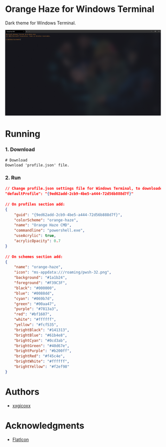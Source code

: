 # Orange Haze for Windows Terminal
Dark theme for Windows Terminal.

<p align="center">
  <img src="assets/imgs/orange-haze.png">
</p>

# Running
### 1. Download
````
# Download
Download 'profile.json' file.
````

### 2. Run
````json
// Change profile.json settings file for Windows Terminal, to downloaded profile.json or find the defaultProfile section and change value to:
"defaultProfile": "{9ed62add-2cb9-4be5-a444-72d56b888d7f}"

// On profiles section add:
{
    "guid": "{9ed62add-2cb9-4be5-a444-72d56b888d7f}",
    "colorScheme": "orange-haze",
    "name": "Orange Haze CMD",
    "commandline": "powershell.exe",
    "useAcrylic": true,
    "acrylicOpacity": 0.7
}

// On schemes section add:
{
    "name": "orange-haze",
    "icon": "ms-appdata:///roaming/pwsh-32.png",
    "background": "#1a1b24",
    "foreground": "#F39C3F",
    "black": "#000000",
    "blue": "#0088dd",
    "cyan": "#069b7d",
    "green": "#00aa47",
    "purple": "#7813a3",
    "red": "#bf1607",
    "white": "#ffffff",
    "yellow": "#fcf535",
    "brightBlack": "#141313",
    "brightBlue": "#61b4e8",
    "brightCyan": "#0cd3ab",
    "brightGreen": "#40d67e",
    "brightPurple": "#b200ff",
    "brightRed": "#f45c4e",
    "brightWhite": "#ffffff",
    "brightYellow": "#f2ef98"
}

````

# Authors
* [xxgicoxx](https://github.com/xxgicoxx)

# Acknowledgments
* [FlatIcon](https://www.flaticon.com/)